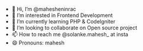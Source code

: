 - 👋 Hi, I’m @mahesheninrac
- 👀 I’m interested in Frontend Development
- 🌱 I’m currently learning PHP & CodeIgniter
- 💞️ I’m looking to collaborate on Open source project
- 📫 How to reach me @solanke.mahesh_ at insta
- 😄 Pronouns: mahesh
  

<!---
mahesheninrac/mahesheninrac is a ✨ special ✨ repository because its `README.md` (this file) appears on your GitHub profile.
You can click the Preview link to take a look at your changes.
--->
